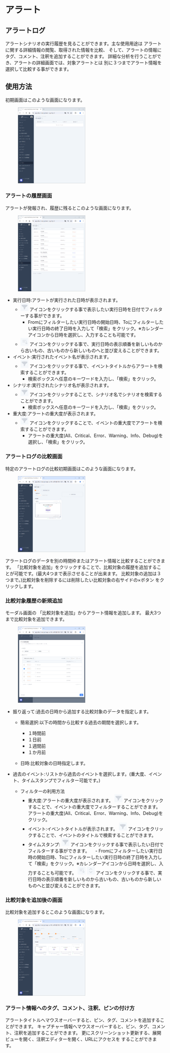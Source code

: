 # アラート

## アラートログ
アラートシナリオの実行履歴を見ることができます。主な使用用途は
アラートに関する詳細情報の閲覧、取得された情報を比較、
そして、アラートの情報にタグ、コメント、注釈を追加することができます。
詳細な分析を行うことができ、アラートの詳細画面では、対象アラートとは
別に３つまでアラート情報を選択して比較する事ができます。

## 使用方法
初期画面はこのような画面になります。

<figure><img src="../../.gitbook/assets/alert_home_ja.png" width="50%"></figure>

### アラートの履歴画面
アラートが発報され、履歴に残るとこのような画面になります。

<figure><img src="../../.gitbook/assets/alert_withdata_ja.png" width="50%"></figure>

- 実行日時:アラートが実行された日時が表示されます。
  - ![](../../.gitbook/assets/filter_icon.png) アイコンをクリックする事で表示したい実行日時を日付でフィルターする事ができます。
    - Fromにフィルターしたい実行日時の開始日時、Toにフィルターしたい実行日時の終了日時を入力して「検索」をクリック。※カレンダーアイコンから日時を選択し、入力することも可能です。
  - ![](../../.gitbook/assets/sort_icon_oldest_to_latest.png) アイコンをクリックする事で、実行日時の表示順番を新しいものから古いもの、古いものから新しいものへと並び変えることができます。
- イベント:実行されたイベント名が表示されます。
  - ![](../../.gitbook/assets/filter_icon.png) アイコンをクリックする事で、イベントタイトルからアラートを検索することができます。
    - 検索ボックスへ任意のキーワードを入力し、「検索」をクリック。
- シナリオ:実行されたシナリオ名が表示されます。
  - ![](../../.gitbook/assets/filter_icon.png) アイコンをクリックすることで、シナリオ名でシナリオを検索することができます。
      - 検索ボックスへ任意のキーワードを入力し、「検索」をクリック。
- 重大度:アラートの重大度が表示されます。
  - ![](../../.gitbook/assets/filter_icon.png) アイコンをクリックすることで、イベントの重大度でアラートを検索することができます。
      - アラートの重大度(All、Critical、Error、Warning、Info、Debug)を選択し、「検索」をクリック。

### アラートログの比較画面

特定のアラートログの比較初期画面はこのような画面になります。

<figure><img src="../../.gitbook/assets/alert_compare_ja.png" width="50%"></figure>

アラートログのデータを別の時間枠またはアラート情報と比較することができます。
「比較対象を追加」をクリックすることで、比較対象の履歴を追加することが可能です。(最大4つまで表示させることが出来ます。
比較対象の追加は３つまで。)比較対象を削除するには削除したい比較対象の右サイドの×ボタン
をクリックします。

### 比較対象履歴の新規追加
モーダル画面の 「比較対象を追加」からアラート情報を追加します。
最大3つまで比較対象を追加できます。

<figure><img src="../../.gitbook/assets/alert_compare_add_new_ja.png" width="50%"></figure>

- 振り返って:過去の日時から追加する比較対象のデータを指定します。
  - 簡易選択:以下の時間から比較する過去の期間を選択します。
    - １時間前
    - １日前
    - １週間前
    - １か月前

  - 日時:比較対象の日時指定します。<!--試したが、動きがよくわからない&怪しいため、要確認) -->

- 過去のイベント:リストから過去のイベントを選択します。(重大度、イベント、タイムスタンプでフィルター可能です。)
  - フィルターの利用方法
    - 重大度:アラートの重大度が表示されます。
     ![](../../.gitbook/assets/filter_icon.png) アイコンをクリックすることで、イベントの重大度でフィルターすることができます。
      アラートの重大度(All、Critical、Error、Warning、Info、Debug)をクリック。
    - イベント:イベントタイトルが表示されます。
     ![](../../.gitbook/assets/filter_icon.png) アイコンをクリックすることで、イベントのタイトルで検索することができます。
    - タイムスタンプ:
     ![](../../.gitbook/assets/filter_icon.png) アイコンをクリックする事で表示したい日付でフィルターする事ができます。
    　- Fromにフィルターしたい実行日時の開始日時、Toにフィルターしたい実行日時の終了日時を入力して「検索」をクリック。※カレンダーアイコンから日時を選択し、入力することも可能です。
     ![](../../.gitbook/assets/sort_icon_oldest_to_latest.png) ![](../../.gitbook/assets/sort_arrow_icon.png) アイコンをクリックする事で、実行日時の表示順番を新しいものから古いもの、古いものから新しいものへと並び変えることができます。


### 比較対象を追加後の画面
比較対象を追加するとこのような画面になります。

<figure><img src="../../.gitbook/assets/alert_compare_3_data_ja.png" width="50%"></figure>

### アラート情報へのタグ、コメント、注釈、ピンの付け方
アラートタイトルへマウスオーバーすると、ピン、タグ、コメントを追加することができます。
キャプチャー情報へマウスオーバーすると、ピン、タグ、コメント、注釈を追加することができます。
更にスクリーンショット更新する、展開ビューを開く、注釈エディターを開く、URLにアクセスを
することができます。













